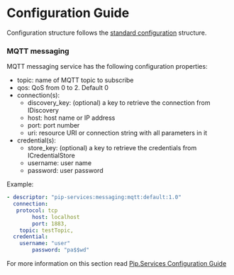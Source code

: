 # Configuration Guide <br/>

Configuration structure follows the 
[standard configuration](https://github.com/pip-services/pip-services3-container-node/doc/Configuration.md) 
structure. 

### <a name="mqtt_messaging"></a> MQTT messaging

MQTT messaging service has the following configuration properties:
- topic:                         name of MQTT topic to subscribe
- qos:                           QoS from 0 to 2. Default 0
- connection(s):
  - discovery_key:               (optional) a key to retrieve the connection from  IDiscovery
  - host:                        host name or IP address
  - port:                        port number
  - uri:                         resource URI or connection string with all parameters in it
- credential(s):
  - store_key:                   (optional) a key to retrieve the credentials from  ICredentialStore
  - username:                    user name
  - password:                    user password

Example:
```yaml
- descriptor: "pip-services:messaging:mqtt:default:1.0"
  connection:
   protocol: tcp
		host: localhost
		port: 1883,
    topic: testTopic,
  credential:
    username: "user"
		password: "pa$$wd"
```

For more information on this section read 
[Pip.Services Configuration Guide](https://github.com/pip-services/pip-services3-container-node/doc/Configuration.md#deps)